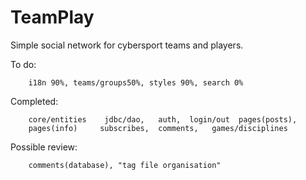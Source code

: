 # TeamPlay

Simple social network for cybersport teams and players.

To do: 

        i18n 90%, teams/groups50%, styles 90%, search 0%

Completed: 
           
        core/entities    jdbc/dao,   auth,  login/out  pages(posts), 
        pages(info)     subscribes,  comments,   games/disciplines
        
        
Possible review:

        comments(database), "tag file organisation"